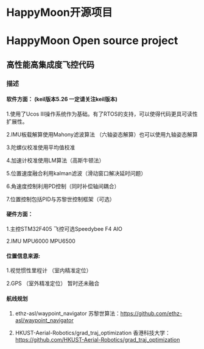 # HappyMoon开源项目
# HappyMoon Open source project

## 高性能高集成度飞控代码
### 描述
#### 软件方面： (keil版本5.26 一定请关注keil版本)

1.使用了Ucos III操作系统作为基础。有了RTOS的支持，可以使得代码更具可读性扩展性。

2.IMU板载解算使用Mahony滤波算法 （六轴姿态解算）也可以使用九轴姿态解算

3.陀螺仪校准使用平均值校准

4.加速计校准使用LM算法（高斯牛顿法）

5.位置速度融合利用kalman滤波（滑动窗口解决延时问题）

6.角速度控制利用PD控制（同时补偿轴间耦合）

7.位置控制包括PID与苏黎世控制框架（可选）

#### 硬件方面：

1.主控STM32F405 飞控可选Speedybee F4 AIO

2.IMU MPU6000 MPU6500

#### 位置信息来源: 

1.视觉惯性里程计 （室内精准定位）

2.GPS （室外精准定位） 暂时还未融合

#### 航线规划

1. ethz-asl/waypoint_navigator 苏黎世算法：https://github.com/ethz-asl/waypoint_navigator

2. HKUST-Aerial-Robotics/grad_traj_optimization 香港科技大学：https://github.com/HKUST-Aerial-Robotics/grad_traj_optimization













